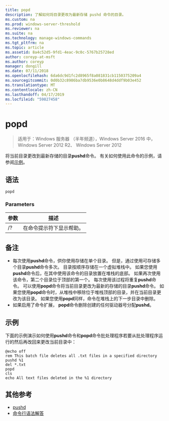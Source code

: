 ```yaml
---
title: popd
description: 了解如何将目录更改为最新存储 pushd 命令的目录。
ms.custom: na
ms.prod: windows-server-threshold
ms.reviewer: na
ms.suite: na
ms.technology: manage-windows-commands
ms.tgt_pltfrm: na
ms.topic: article
ms.assetid: 8a4c52d5-9fd1-4eac-9c0c-5767b25728ed
author: coreyp-at-msft
ms.author: coreyp
manager: dongill
ms.date: 07/11/2018
ms.openlocfilehash: 6da6dc9d1fc2d8965f8a081831cb1150375209a4
ms.sourcegitcommit: 0d0b32c8986ba7db9536e0b8648d4ddf9b03e452
ms.translationtype: MT
ms.contentlocale: zh-CN
ms.lasthandoff: 04/17/2019
ms.locfileid: "59827458"
---
```

# <a name="popd"></a>popd

>适用于：Windows 服务器 （半年频道），Windows Server 2016 中，Windows Server 2012 R2、 Windows Server 2012

将当前目录更改到最新存储的目录**pushd**命令。
有关如何使用此命令的示例，请参阅[示例](#BKMK_examples)。

## <a name="syntax"></a>语法
```
popd
```

### <a name="parameters"></a>Parameters
|参数|描述|
|-------|--------|
|/?|在命令提示符下显示帮助。|

## <a name="remarks"></a>备注
-   每次使用**pushd**命令，供你使用存储在单个目录。 但是，通过使用可存储多个目录**pushd**命令多次。
    目录按顺序存储在一个虚拟堆栈中。 如果您使用**pushd**命令后，在其中使用该命令的目录放置在堆栈的底部。 如果再次使用该命令，第二个目录位于顶部的第一个。 每次使用该过程将重复**pushd**命令。
    可以使用**popd**命令将当前目录更改为最新的存储的目录**pushd**命令。 如果您使用**popd**命令时，从堆栈中移除位于堆栈顶部的目录，并在当前目录更改为该目录。 如果您使用**popd**同样，命令在堆栈上的下一步目录中删除。
-   如果启用了命令扩展， **popd**命令删除创建的任何驱动器号分配**pushd**。

## <a name="BKMK_examples"></a>示例
下面的示例演示如何使用**pushd**命令和**popd**命令批处理程序若要从批处理程序运行的然后再改回来更改当前目录中：

```
@echo off
rem This batch file deletes all .txt files in a specified directory
pushd %1
del *.txt
popd
cls
echo All text files deleted in the %1 directory
```

## <a name="additional-references"></a>其他参考
-   [pushd](pushd.md)
-   [命令行语法解答](command-line-syntax-key.md)

